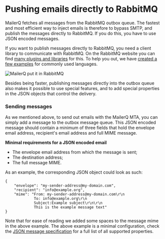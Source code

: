 # Pushing emails directly to RabbitMQ

MailerQ fetches all messages from the RabbitMQ outbox queue. The fastest
and most efficient way to inject emails is therefore to bypass SMTP,
and publish the messages directly to RabbitMQ. If you do this, you have
to use JSON encoded messages.

If you want to publish messages directly to RabbitMQ, you need a client 
library to communicate with RabbitMQ. On the RabbitMQ website you can
find [many plugins and libraries](http://www.rabbitmq.com/devtools.html) 
for this.  To help you out, we have [created a few examples](mailerq-examples "MailerQ examples") 
for commonly used languages.

![MailerQ put it in RabbitMQ](copernica-docs:Mailerq/Images/mailerq-put-it-in-rabbitmq.png)

Besides being faster, publishing messages directly into the outbox queue also 
makes it possible to use special features, and to add special properties
in the JSON objects that control the delivery.

### Sending messages

As we mentioned above, to send out emails with the MailerQ MTA, you can simply 
add a message to the outbox message queue. This JSON encoded message should 
contain a minimum of three fields that hold the envelope email address, 
recipient's email address and full MIME message.

**Minimal requirements for a JSON encoded email**

*   The envelope email address from which the message is sent;
*   The destination address;
*   The full message MIME.

As an example, the corresponding JSON object could look as such:

````
{
    "envelope": "my-sender-address@my-domain.com",
    "recipient": "info@example.org",
    "mime": "From: my-sender-address@my-domain.com\r\n
             To: info@example.org\r\n
             Subject:Example subject\r\n\r\n
             This is the example message text"
}

````

Note that for ease of reading we added some spaces to the message mime in the 
above example. The above example is a minimal configuration, check the
[JSON message specification](json-messages) for a full list of all
supported properties.



